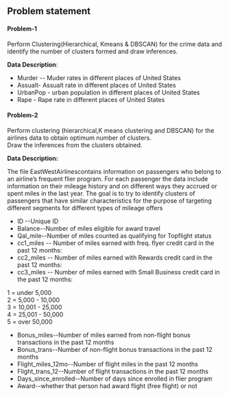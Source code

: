 ## Problem statement
#### Problem-1  
Perform Clustering(Hierarchical, Kmeans & DBSCAN) for the crime data and identify the number of clusters formed and draw inferences.

**Data Description**:
+ Murder -- Muder rates in different places of United States
+ Assualt- Assualt rate in different places of United States
+ UrbanPop - urban population in different places of United States
+ Rape - Rape rate in different places of United States


#### Problem-2
Perform clustering (hierarchical,K means clustering and DBSCAN) for the airlines data to obtain optimum number of clusters.<br> 
Draw the inferences from the clusters obtained.

**Data Description:**
 
The file EastWestAirlinescontains information on passengers who belong to an airline’s frequent flier program. For each passenger the data include information on their mileage history and on different ways they accrued or spent miles in the last year. The goal is to try to identify clusters of passengers that have similar characteristics for the purpose of targeting different segments for different types of mileage offers

+ ID --Unique ID
+ Balance--Number of miles eligible for award travel
+ Qal_mile--Number of miles counted as qualifying for Topflight status
+ cc1_miles -- Number of miles earned with freq. flyer credit card in the past 12 months:
+ cc2_miles -- Number of miles earned with Rewards credit card in the past 12 months:
+ cc3_miles -- Number of miles earned with Small Business credit card in the past 12 months:

1 = under 5,000  
2 = 5,000 - 10,000  
3 = 10,001 - 25,000  
4 = 25,001 - 50,000  
5 = over 50,000

+ Bonus_miles--Number of miles earned from non-flight bonus transactions in the past 12 months
+ Bonus_trans--Number of non-flight bonus transactions in the past 12 months
+ Flight_miles_12mo--Number of flight miles in the past 12 months
+ Flight_trans_12--Number of flight transactions in the past 12 months
+ Days_since_enrolled--Number of days since enrolled in flier program
+ Award--whether that person had award flight (free flight) or not

